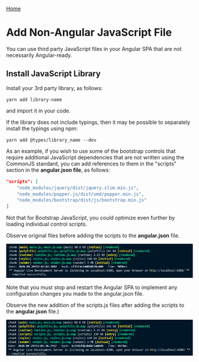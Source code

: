 [Home](README.md)

# Add Non-Angular JavaScript File

You can use third party JavaScript files in your Angular SPA that are not necessarily Angular-ready.

## Install JavaScript Library

Install your 3rd party library, as follows: 

```
yarn add library-name
``` 

and import it in your code. 

If the library does not include typings, then it may be possible to separately install the typings using npm: 

```
yarn add @types/library_name --dev
```

As an example, if you wish to use some of the bootstrap controls that require additional JavaScript dependencies that are not written using the CommonJS standard, you can add references to them in the "scripts" section in the **angular.json file**, as follows: 

``` json
"scripts": [
    "node_modules/jquery/dist/jquery.slim.min.js",
    "node_modules/popper.js/dist/umd/popper.min.js",
    "node_modules/bootstrap/dist/js/bootstrap.min.js"
]
```

Not that for Bootstrap JavaScript, you could optimize even further by loading individual control scripts. 

Observe original files before adding the scripts to the **angular.json** file. 

![image.png](/.attachments/image-1d2d9611-24d6-44ab-804c-e1f6842d2d70.png)

Note that you must stop and restart the Angular SPA to implement any configuration changes you made to the angular.json file.

Observe the new addition of the scripts.js files after adding the scripts to the **angular.json** file.) 

![image.png](/.attachments/image-61562563-7b24-42ee-b2bb-8816aed61967.png)

